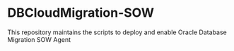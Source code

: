 # DBCloudMigration-SOW
This repository maintains the scripts to deploy and enable Oracle Database Migration SOW Agent
